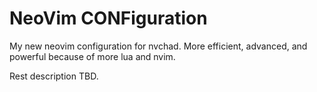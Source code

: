 # NeoVim CONFiguration

My new neovim configuration for nvchad. More efficient, advanced, and powerful because of more lua and nvim.

Rest description TBD.
